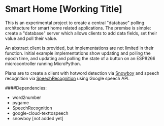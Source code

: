 # Smart Home [Working Title]
This is an experimental project to create a central "database" polling architecture for smart home related applications.
The premise is simple: create a "database" server which allows clients to add data fields, set their value and poll their value.

An abstract client is provided, but implementations are not limited in their function.
Initial example implementations show updating and polling the epoch time, and updating and polling the state of a
button on an ESP8266 microcontroller running MicroPython.

Plans are to create a client with hotword detection via [Snowboy](https://github.com/Kitt-AI/snowboy)
and speech recognition via [SpeechRecognition](https://github.com/Uberi/speech_recognition) using Google speech API.

####Dependencies:
- word2number
- pygame
- SpeechRecognition
- google-cloud-texttospeech
- snowboy [not added yet]
